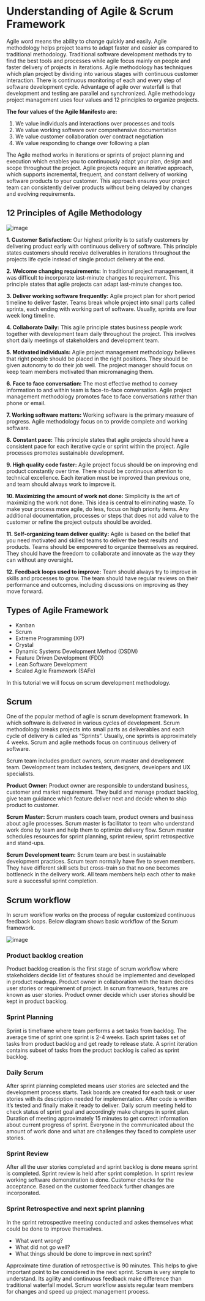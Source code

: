 # Understanding of Agile & Scrum Framework

Agile word means the ability to change quickly and easily. Agile methodology helps project teams to adapt faster and easier as compared to traditional methodology. Traditional software development methods try to find the best tools and processes while agile focus mainly on people and faster delivery of projects in iterations.
Agile methodology has techniques which plan project by dividing into various stages with continuous customer interaction. There is continuous monitoring of each and every step of software development cycle. Advantage of agile over waterfall is that development and testing are parallel and synchronized.
Agile methodology project management uses four values and 12 principles to organize projects. 

**The four values of the Agile Manifesto are:**
1.	We value individuals and interactions over processes and tools
2.	We value working software over comprehensive documentation
3.	We value customer collaboration over contract negotiation
4.	We value responding to change over following a plan

The Agile method works in iterations or sprints of project planning and execution which enables you to continuously adapt your plan, design and scope throughout the project. 
Agile projects require an iterative approach, which supports incremental, frequent, and constant delivery of working software products to your customer. This approach ensures your project team can consistently deliver products without being delayed by changes and evolving requirements.

## 12 Principles of Agile Methodology 
![image](https://github.com/kamalakshi14/Agile_final/assets/135496842/3ce94b9e-9432-4eed-80e1-d848f68c1dd4)

**1.	Customer Satisfaction:**
Our highest priority is to satisfy customers by delivering product early with continuous delivery of software.  This principle states customers should receive deliverables in iterations throughout the projects life cycle instead of single product delivery at the end.

**2.	Welcome changing requirements:**
In traditional project management, it was difficult to incorporate last-minute changes to requirement. This principle states that agile projects can adapt last-minute changes too.

**3.	Deliver working software frequently:**
Agile project plan for short period timeline to deliver faster. Teams break whole project into small parts called sprints, each ending with working part of software. Usually, sprints are four week long timeline.

**4.	Collaborate Daily:**
This agile principle states business people work together with development team daily throughout the project. This involves short daily meetings of stakeholders and development team.

**5.	Motivated individuals:**
Agile project management methodology believes that right people should be placed in the right positions. They should be given autonomy to do their job well. The project manager should focus on keep team members motivated than micromanaging them.

**6.	Face to face conversation:**
The most effective method to convey information to and within team is face-to-face conversation. Agile project management methodology promotes face to face conversations rather than phone or email.  

**7.	Working software matters:**
Working software is the primary measure of progress.  Agile methodology focus on to provide complete and working software.

**8.	Constant pace:**
This principle states that agile projects should have a consistent pace for each iterative cycle or sprint within the project. Agile processes promotes sustainable development. 

**9.	High quality code faster:**
Agile project focus should be on improving end product constantly over time. There should be continuous attention to technical excellence. Each iteration must be improved than previous one, and team should always work to improve it.

**10.	Maximizing the amount of work not done:**
Simplicity is the art of maximizing the work not done. This idea is central to eliminating waste. To make your process more agile, do less, focus on high priority items. Any additional documentation, processes or steps that does not add value to the customer or refine the project outputs should be avoided.

**11.	Self-organizing team deliver quality:**
Agile is based on the belief that you need motivated and skilled teams to deliver the best results and products. Teams should be empowered to organize themselves as required. They should have the freedom to collaborate and innovate as the way they can without any oversight.

**12.	Feedback loops used to improve:** 
Team should always try to improve in skills and processes to grow. The team should have regular reviews on their performance and outcomes, including discussions on improving as they move forward.


## Types of Agile Framework	
-	Kanban
-	Scrum
-	Extreme Programming (XP)
-	Crystal
-	Dynamic Systems Development Method (DSDM)
-	Feature Driven Development (FDD)
-	Lean Software Development
-	Scaled Agile Framework (SAFe)
  
In this tutorial we will focus on scrum development methodology.

## Scrum 
One of the popular method of agile is scrum development framework. In which software is delivered in various cycles of development. Scrum methodology breaks projects into small parts as deliverables and each cycle of delivery is called as “Sprints”. Usually, one sprints is approximately 4 weeks. Scrum and agile methods focus on continuous delivery of software. 

Scrum team includes product owners, scrum master and development team. Development team includes testers, designers, developers and UX specialists. 

**Product Owner:** 
Product owner are responsible to understand business, customer and market requirement.  They build and manage product backlog, give team guidance which feature deliver next and decide when to ship product to customer.

**Scrum Master:** 
Scrum masters coach team, product owners and business about agile processes. Scrum master is facilitator to team who understand work done by team and help them to optimize delivery flow. Scrum master schedules resources for sprint planning, sprint review, sprint retrospective and stand-ups.

**Scrum Development team:**
Scrum team are best in sustainable development practices. Scrum team normally have five to seven members. They have different skill sets but cross-train so that no one becomes bottleneck in the delivery work. All team members help each other to make sure a successful sprint completion.
 
## Scrum workflow 

In scrum workflow works on the process of regular customized continuous feedback loops.
Below diagram shows basic workflow of the Scrum framework.

![image](https://github.com/kamalakshi14/Agile_final/assets/135496842/b3667154-5af2-4cd0-857e-53661a03eb97)

### Product backlog creation    
Product backlog creation is the first stage of scrum workflow where stakeholders decide list of features should be implemented and developed in product roadmap. Product owner in collaboration with the team decides user stories or requirement of project. In scrum framework, features are known as user stories. Product owner decide which user stories should be kept in product backlog. 

### Sprint Planning 
Sprint is timeframe where team performs a set tasks from backlog. The average time of sprint one sprint is 2-4 weeks. Each sprint takes set of tasks from product backlog and get ready to release state. A sprint iteration contains subset of tasks from the product backlog is called as sprint backlog. 

### Daily Scrum 
After sprint planning completed means user stories are selected and the development process starts. Task boards are created for each task or user stories with its description needed for implementation. After code is written it’s tested and finally make it ready to deliver. Daily scrum meeting held to check status of sprint goal and accordingly make changes in sprint plan. Duration of meeting approximately 15 minutes to get correct information about current progress of sprint.
Everyone in the communicated about the amount of work done and what are challenges they faced to complete user stories. 

### Sprint Review
After all the user stories completed and sprint backlog is done means sprint is completed. Sprint review is held after sprint completion. In sprint review working software demonstration is done. Customer checks for the acceptance. Based on the customer feedback further changes are incorporated.

### Sprint Retrospective and next sprint planning

In the sprint retrospective meeting conducted and askes themselves what could be done to improve themselves.

- What went wrong?
- What did not go well?
- What things should be done to improve in next sprint?
  
Approximate time duration of retrospective is 90 minutes. This helps to give important point to be considered in the next sprint. 
Scrum is very simple to understand. Its agility and continuous feedback make difference than traditional waterfall model. Scrum workflow assists regular team members for changes and speed up project management process. 

